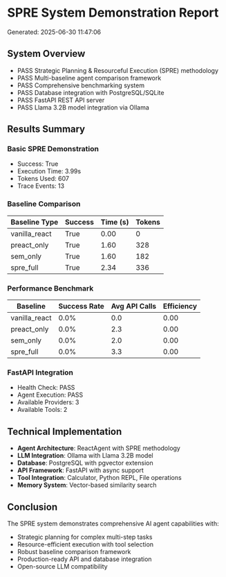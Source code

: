 # SPRE System Demonstration Report
Generated: 2025-06-30 11:47:06

## System Overview
- PASS Strategic Planning & Resourceful Execution (SPRE) methodology
- PASS Multi-baseline agent comparison framework
- PASS Comprehensive benchmarking system
- PASS Database integration with PostgreSQL/SQLite
- PASS FastAPI REST API server
- PASS Llama 3.2B model integration via Ollama

## Results Summary
### Basic SPRE Demonstration
- Success: True
- Execution Time: 3.99s
- Tokens Used: 607
- Trace Events: 13

### Baseline Comparison
| Baseline Type | Success | Time (s) | Tokens |
|---------------|---------|----------|--------|
| vanilla_react | True | 0.00 | 0 |
| preact_only | True | 1.60 | 328 |
| sem_only | True | 1.60 | 182 |
| spre_full | True | 2.34 | 336 |

### Performance Benchmark
| Baseline | Success Rate | Avg API Calls | Efficiency |
|----------|--------------|---------------|------------|
| vanilla_react | 0.0% | 0.0 | 0.00 |
| preact_only | 0.0% | 2.3 | 0.00 |
| sem_only | 0.0% | 2.0 | 0.00 |
| spre_full | 0.0% | 3.3 | 0.00 |

### FastAPI Integration
- Health Check: PASS
- Agent Execution: PASS
- Available Providers: 3
- Available Tools: 2

## Technical Implementation
- **Agent Architecture**: ReactAgent with SPRE methodology
- **LLM Integration**: Ollama with Llama 3.2B model
- **Database**: PostgreSQL with pgvector extension
- **API Framework**: FastAPI with async support
- **Tool Integration**: Calculator, Python REPL, File operations
- **Memory System**: Vector-based similarity search

## Conclusion
The SPRE system demonstrates comprehensive AI agent capabilities with:
- Strategic planning for complex multi-step tasks
- Resource-efficient execution with tool selection
- Robust baseline comparison framework
- Production-ready API and database integration
- Open-source LLM compatibility